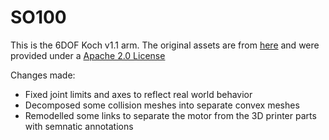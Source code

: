 # SO100

This is the 6DOF Koch v1.1 arm. The original assets are from [here](https://github.com/jess-moss/koch-v1-1) and were provided under a [Apache 2.0 License](LICENSE)

Changes made:
- Fixed joint limits and axes to reflect real world behavior
- Decomposed some collision meshes into separate convex meshes
- Remodelled some links to separate the motor from the 3D printer parts with semnatic annotations